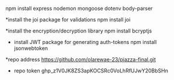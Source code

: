 npm install express nodemon mongoose dotenv body-parser 

*install the joi package for validations
npm install joi 

*install the encryption/decryption library
npm install bcryptjs

* install JWT package for generating auth-tokens
npm install jsonwebtoken

*repo address 
https://github.com/olarewae-23/piazza-final.git

* repo token
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


